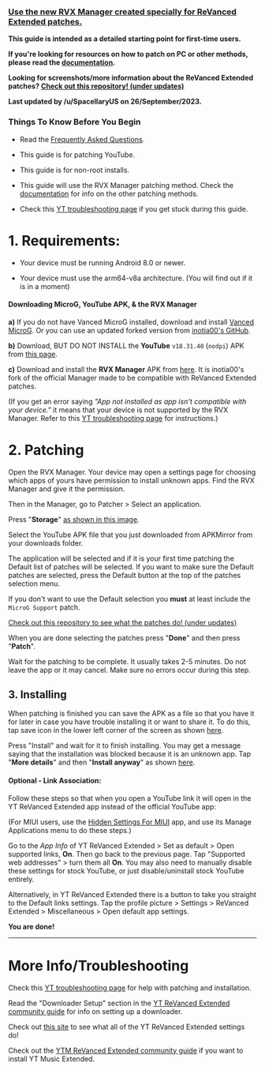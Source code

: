 ### [Use the new RVX Manager created specially for ReVanced Extended patches.](https://github.com/inotia00/revanced-manager/releases/latest)









**This guide is intended as a detailed starting point for first-time users.**







**If you're looking for resources on how to patch on PC or other methods, please read the [documentation](https://github.com/inotia00/revanced-documentation#revanced-extended-documentation).**







**Looking for screenshots/more information about the ReVanced Extended patches? [Check out this repository! (under updates)](https://github.com/ReVanced-Extended-Community/Patches-Documentation#patches-documentation)**







**Last updated by /u/SpacellaryUS on 26/September/2023.**









### **Things To Know Before You Begin**







* Read the [Frequently Asked Questions](https://www.reddit.com/r/revancedextended/wiki/faq/).







* This guide is for patching YouTube.







* This guide is for non-root installs.







* This guide will use the RVX Manager patching method. Check the [documentation](https://github.com/inotia00/revanced-documentation#revanced-extended-documentation) for info on the other patching methods.







* Check this [YT troubleshooting page](https://github.com/ReVanced-Extended-Community/Community-Guides/blob/main/general-guides/community-wiki/yt-troubleshooting.md#issues-with-patching--installation) if you get stuck during this guide.











# **1. Requirements:**







* Your device must be running Android 8.0 or newer.







* Your device must use the arm64-v8a architecture. (You will find out if it is in a moment) 







#### **Downloading MicroG, YouTube APK, & the RVX Manager**







**a)** If you do not have Vanced MicroG installed, download and install [Vanced MicroG](https://github.com/TeamVanced/VancedMicroG/releases/latest). Or you can use an updated forked version from [inotia00's GitHub](https://github.com/inotia00/VancedMicroG/releases/latest).







**b)** Download, BUT DO NOT INSTALL the **YouTube** `v18.31.40` (`nodpi`) APK from [this page](https://www.apkmirror.com/apk/google-inc/youtube/youtube-18-31-40-release/youtube-18-31-40-android-apk-download/).







**c)** Download and install the **RVX Manager** APK from [here](https://github.com/inotia00/revanced-manager/releases/latest). It is inotia00's fork of the official Manager made to be compatible with ReVanced Extended patches.







(If you get an error saying *"App not installed as app isn't compatible with your device."* it means that your device is not supported by the RVX Manager. Refer to this [YT troubleshooting page](https://github.com/ReVanced-Extended-Community/Community-Guides/blob/main/general-guides/community-wiki/yt-troubleshooting.md#issues-with-patching--installation) for instructions.)











# **2. Patching**







Open the RVX Manager. Your device may open a settings page for choosing which apps of yours have permission to install unknown apps. Find the RVX Manager and give it the permission.







Then in the Manager, go to Patcher > Select an application.







Press "**Storage**" [as shown in this image](https://imgur.com/a/vx64z3S).







Select the YouTube APK file that you just downloaded from APKMirror from your downloads folder.







The application will be selected and if it is your first time patching the Default list of patches will be selected. If you want to make sure the Default patches are selected, press the Default button at the top of the patches selection menu.





If you don't want to use the Default selection you **must** at least include the `MicroG Support` patch.







[Check out this repository to see what the patches do! (under updates)](https://github.com/ReVanced-Extended-Community/Patches-Documentation#patches-documentation)







When you are done selecting the patches press "**Done**" and then press "**Patch**".







Wait for the patching to be complete. It usually takes 2-5 minutes. Do not leave the app or it may cancel. Make sure no errors occur during this step.











## **3. Installing**







When patching is finished you can save the APK as a file so that you have it for later in case you have trouble installing it or want to share it. To do this, tap save icon in the lower left corner of the screen as shown [here](https://imgur.com/a/FKD0okE).







Press "Install" and wait for it to finish installing. You may get a message saying that the installation was blocked because it is an unknown app. Tap "**More details**" and then "**Install anyway**" as shown [here](https://imgur.com/a/iLP2m7l).











#### **Optional - Link Association:**







Follow these steps so that when you open a YouTube link it will open in the YT ReVanced Extended app instead of the official YouTube app:







(For MIUI users, use the [Hidden Settings For MIUI](https://play.google.com/store/apps/details?id=com.ceyhan.sets) app, and use its Manage Applications menu to do these steps.)







Go to the *App Info* of YT ReVanced Extended > Set as default > Open supported links, **On**. Then go back to the previous page. Tap "Supported web addresses" > turn them all **On**. You may also need to manually disable these settings for stock YouTube, or just disable/uninstall stock YouTube entirely. 







Alternatively, in YT ReVanced Extended there is a button to take you straight to the Default links settings. Tap the profile picture > Settings > ReVanced Extended > Miscellaneous > Open default app settings.







**You are done!**



___







# **More Info/Troubleshooting**







Check this [YT troubleshooting page](https://github.com/ReVanced-Extended-Community/Community-Guides/blob/main/general-guides/community-wiki/yt-troubleshooting.md#issues-with-patching--installation) for help with patching and installation.







Read the "Downloader Setup" section in the [YT ReVanced Extended community guide](https://github.com/ReVanced-Extended-Community/Community-Guides/blob/main/general-guides/community-wiki/yt-guide.md#downloader-setup) for info on setting up a downloader.







Check out [this site](https://kazimmt.github.io/RVX-Features/rvx-features/yt-rvx-features/) to see what all of the YT ReVanced Extended settings do!







Check out the [YTM ReVanced Extended community guide](https://github.com/ReVanced-Extended-Community/Community-Guides/blob/main/general-guides/community-wiki/ytm-guide.md#yt-music-revanced-extended-guide) if you want to install YT Music Extended.
